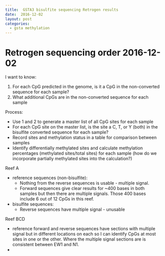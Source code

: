 ```yaml
---
title:  GSTA3 bisulfite sequencing Retrogen results
date:  2016-12-02
layout: post
categories:
  - gsta methylation
---
```


# Retrogen sequencing order 2016-12-02

I want to know:
  1. For each CpG predicted in the genome, is it a CpG in the non-converted sequence for each sample?
  2. What additional CpGs are in the non-converted sequence for each sample

Process:
  * Use 1 and 2 to generate a master list of all CpG sites for each sample
  * For each CpG site on the master list, is the site a C, T, or Y (both) in the bisulfite converted sequence for each sample?
  * Record sites and methylation status in a table for comparison between samples
  * Identify differentially methylated sites and calculate methylation percentages (methylated sites/total sites) for each sample (how do we incorporate partially methylated sites into the calculation?)

Reef A
  * reference sequences (non-bisulfite):
    * Nothing from the reverse sequences is usable - multiple signal.
    * Forward sequences give clear results for ~400 bases in both samples but then there are multiple signals. Those 400 bases include 6 out of 12 CpGs in this reef.
  * bisulfite sequences:
    * Reverse sequences have multiple signal - unusable

Reef BCD
  * reference forward and reverse sequences have sections with multiple signal but in different locations on each so I can identify CpGs at most sites in one or the other. Where the multiple signal sections are is consistent between EW1 and N1.
  *

